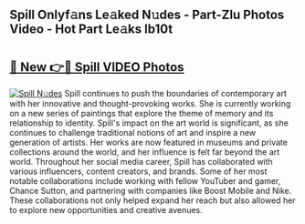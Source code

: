 ## Spill Onlyf𝚊ns Le𝚊ked N𝚞des - Part-ZIu Photos Video - Hot Part Le𝚊ks lb10t

# <h2><a href="http://ac20954.deff.icu/?id=Spill">🔗 New 👉🔴 Spill VIDEO Photos</a></h2>

[![Spill N𝚞des](https://i.imgur.com/rIISA9y.gif)](http://ac20954.deff.icu/?id=Spill)
Spill continues to push the boundaries of contemporary art with her innovative and thought-provoking works. She is currently working on a new series of paintings that explore the theme of memory and its relationship to identity. Spill's impact on the art world is significant, as she continues to challenge traditional notions of art and inspire a new generation of artists. Her works are now featured in museums and private collections around the world, and her influence is felt far beyond the art world. Throughout her social media career, Spill has collaborated with various influencers, content creators, and brands. Some of her most notable collaborations include working with fellow YouTuber and gamer, Chance Sutton, and partnering with companies like Boost Mobile and Nike. These collaborations not only helped expand her reach but also allowed her to explore new opportunities and creative avenues.
